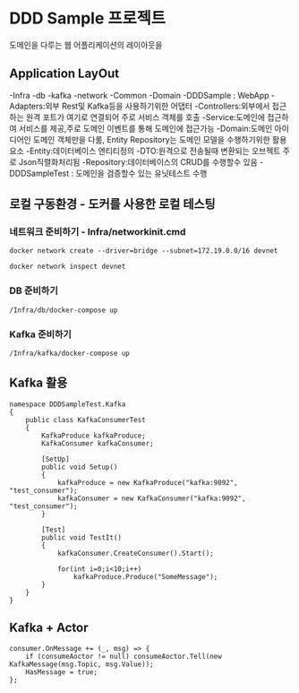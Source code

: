 ﻿# DDD Sample 프로젝트

도메인을 다루는 웹 어플리케이션의 레이아웃을 

## Application LayOut

-Infra
 -db
 -kafka
 -network
-Common
 -Domain
-DDDSample : WebApp
 -Adapters:외부 Rest및 Kafka등을 사용하기위한 어댑터
 -Controllers:외부에서 접근하는 원격 포트가 여기로 연결되어 주로 서비스 객체를 호출 
 -Service:도메인에 접근하여 서비스를 제공,주로 도메인 이벤트를 통해 도메인에 접근가능
 -Domain:도메인 아이디어인 도메인 객체만을 다룸, Entity Repository는 도메인 모델을 수행하기위한 활용요소
 -Entity:데이터베이스 엔티티정의
 -DTO:원격으로 전송될때 변환되는 오브젝트 주로 Json직렬화처리됨
 -Repository:데이터베이스의 CRUD를 수행할수 있음
-DDDSampleTest : 도메인을 검증할수 있는 유닛테스트 수행
 

## 로컬 구동환경 - 도커를 사용한 로컬 테스팅

### 네트워크 준비하기 - Infra/networkinit.cmd
	
	docker network create --driver=bridge --subnet=172.19.0.0/16 devnet

	docker network inspect devnet

### DB 준비하기
	
	/Infra/db/docker-compose up

### Kafka 준비하기

	/Infra/kafka/docker-compose up


## Kafka 활용
	namespace DDDSampleTest.Kafka
	{
		public class KafkaConsumerTest
		{
			KafkaProduce kafkaProduce;
			KafkaConsumer kafkaConsumer; 

			[SetUp]
			public void Setup()
			{
				kafkaProduce = new KafkaProduce("kafka:9092", "test_consumer");
				kafkaConsumer = new KafkaConsumer("kafka:9092", "test_consumer");
			}

			[Test]
			public void TestIt()
			{
				kafkaConsumer.CreateConsumer().Start();
            
				for(int i=0;i<10;i++)
					kafkaProduce.Produce("SomeMessage");
			}
		}
	}

## Kafka + Actor
	consumer.OnMessage += (_, msg) => {
		if (consumeAoctor != null) consumeAoctor.Tell(new KafkaMessage(msg.Topic, msg.Value));
		HasMessage = true;
	};

